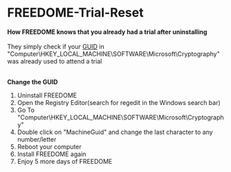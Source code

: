 # FREEDOME-Trial-Reset
<strong>How FREEDOME knows that you already had a trial after uninstalling</strong><br/><br/>
They simply check if your <a href="https://de.wikipedia.org/wiki/Globally_Unique_Identifier">GUID</a> in "Computer\HKEY_LOCAL_MACHINE\SOFTWARE\Microsoft\Cryptography" was already used to attend a trial<br/><br/>

<strong>Change the GUID</strong><br/>
1. Uninstall FREEDOME<br/>
2. Open the Registry Editor(search for regedit in the Windows search bar)<br/>
3. Go To "Computer\HKEY_LOCAL_MACHINE\SOFTWARE\Microsoft\Cryptography"<br/>
4. Double click on "MachineGuid" and change the last character to any number/letter<br/>
5. Reboot your computer<br/>
6. Install FREEDOME again<br/>
7. Enjoy 5 more days of FREEDOME<br/>

